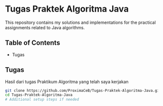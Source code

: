 # Tugas Praktek Algoritma Java

This repository contains my solutions and implementations for the practical assignments related to Java algorithms.

## Table of Contents

- Tugas

## Tugas

Hasil dari tugas Praktikum Algoritma yang telah saya kerjakan 

```bash
git clone https://github.com/ProximaCeB/Tugas-Praktek-Algoritma-Java.git
cd Tugas-Praktek-Algoritma-Java
# Additional setup steps if needed
